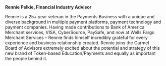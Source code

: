 **Rennie Pelkie, Financial Industry Advisor**

Rennie is a 25+ year veteran in the Payments Business with a unique and diverse background in multiple payment platforms, payment technology and payment companies. Having made contributions to Bank of America Merchant services, VISA, CyberSource, PaySafe, and now at Wells Fargo Merchant Services – Rennie finds himself incredibly grateful for every experience and business relationship created. Rennie joins the Carmel Board of Advisors extremely excited about the potential and strategy of this new brand of Token-based Education/Payments and equally as important the people behind it.
